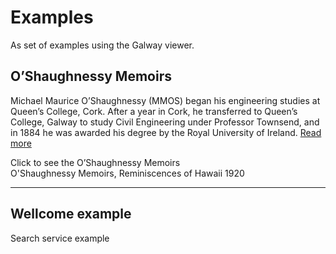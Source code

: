 # Examples

As set of examples using the Galway viewer.

## O’Shaughnessy Memoirs

Michael Maurice O’Shaughnessy (MMOS) began his engineering studies at Queen’s College, Cork. After a year in Cork,
he transferred to Queen’s College, Galway to study Civil Engineering under Professor Townsend, and in 1884
he was awarded his degree by the Royal University of Ireland. [Read more](/about/#michael-maurice-o-shaughnessy)

<div data-element="galway-viewer-pop-out"
     data-manifest="https://gist.githubusercontent.com/stephenwf/8c417a212866a21f48bd3ce9182e2f28/raw/cbfc217bd4c2f9311438a881db9a43fd015481cb/raw.json"
     data-class-name="example-button"
 >
     Click to see the O’Shaughnessy Memoirs
</div>

<div data-element="galway-viewer-pop-out"
     data-manifest="https://iiif.library.nuigalway.ie/manifests/p135/memoir-hawaii-manifest.json"
     data-class-name="example-button"
 >
     O'Shaughnessy Memoirs, Reminiscences of Hawaii 1920
</div>

---

## Wellcome example

<div data-element="galway-viewer"
     data-title="Search service example"
     data-manifest="https://wellcomelibrary.org/iiif/b18035723/manifest"
     data-disable-start-screen="true"
     data-disable-drawer="true"
     style="height: 500px"
 >
     Search service example
</div>
